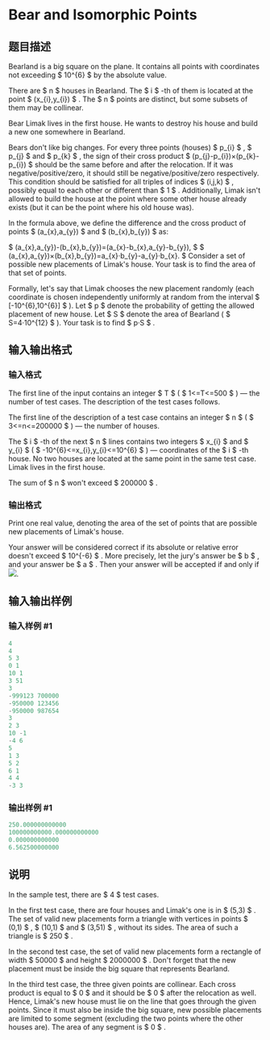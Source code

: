 # Bear and Isomorphic Points

## 题目描述

Bearland is a big square on the plane. It contains all points with coordinates not exceeding $ 10^{6} $ by the absolute value.

There are $ n $ houses in Bearland. The $ i $ -th of them is located at the point $ (x_{i},y_{i}) $ . The $ n $ points are distinct, but some subsets of them may be collinear.

Bear Limak lives in the first house. He wants to destroy his house and build a new one somewhere in Bearland.

Bears don't like big changes. For every three points (houses) $ p_{i} $ , $ p_{j} $ and $ p_{k} $ , the sign of their cross product $ (p_{j}-p_{i})×(p_{k}-p_{i}) $ should be the same before and after the relocation. If it was negative/positive/zero, it should still be negative/positive/zero respectively. This condition should be satisfied for all triples of indices $ (i,j,k) $ , possibly equal to each other or different than $ 1 $ . Additionally, Limak isn't allowed to build the house at the point where some other house already exists (but it can be the point where his old house was).

In the formula above, we define the difference and the cross product of points $ (a_{x},a_{y}) $ and $ (b_{x},b_{y}) $ as:

$ (a_{x},a_{y})-(b_{x},b_{y})=(a_{x}-b_{x},a_{y}-b_{y}), $ $ (a_{x},a_{y})×(b_{x},b_{y})=a_{x}·b_{y}-a_{y}·b_{x}. $ Consider a set of possible new placements of Limak's house. Your task is to find the area of that set of points.

Formally, let's say that Limak chooses the new placement randomly (each coordinate is chosen independently uniformly at random from the interval $ [-10^{6},10^{6}] $ ). Let $ p $ denote the probability of getting the allowed placement of new house. Let $ S $ denote the area of Bearland ( $ S=4·10^{12} $ ). Your task is to find $ p·S $ .

## 输入输出格式

### 输入格式

The first line of the input contains an integer $ T $ ( $ 1<=T<=500 $ ) — the number of test cases. The description of the test cases follows.

The first line of the description of a test case contains an integer $ n $ ( $ 3<=n<=200000 $ ) — the number of houses.

The $ i $ -th of the next $ n $ lines contains two integers $ x_{i} $ and $ y_{i} $ ( $ -10^{6}<=x_{i},y_{i}<=10^{6} $ ) — coordinates of the $ i $ -th house. No two houses are located at the same point in the same test case. Limak lives in the first house.

The sum of $ n $ won't exceed $ 200000 $ .

### 输出格式

Print one real value, denoting the area of the set of points that are possible new placements of Limak's house.

Your answer will be considered correct if its absolute or relative error doesn't exceed $ 10^{-6} $ . More precisely, let the jury's answer be $ b $ , and your answer be $ a $ . Then your answer will be accepted if and only if ![](https://cdn.luogu.com.cn/upload/vjudge_pic/CF771F/72367bbd0f6e801440a3fd0f0493afeb00a874c1.png).

## 输入输出样例

### 输入样例 #1

```cpp
4
4
5 3
0 1
10 1
3 51
3
-999123 700000
-950000 123456
-950000 987654
3
2 3
10 -1
-4 6
5
1 3
5 2
6 1
4 4
-3 3

```
### 输出样例 #1

```cpp
250.000000000000
100000000000.000000000000
0.000000000000
6.562500000000

```
## 说明

In the sample test, there are $ 4 $ test cases.

In the first test case, there are four houses and Limak's one is in $ (5,3) $ . The set of valid new placements form a triangle with vertices in points $ (0,1) $ , $ (10,1) $ and $ (3,51) $ , without its sides. The area of such a triangle is $ 250 $ .

In the second test case, the set of valid new placements form a rectangle of width $ 50000 $ and height $ 2000000 $ . Don't forget that the new placement must be inside the big square that represents Bearland.

In the third test case, the three given points are collinear. Each cross product is equal to $ 0 $ and it should be $ 0 $ after the relocation as well. Hence, Limak's new house must lie on the line that goes through the given points. Since it must also be inside the big square, new possible placements are limited to some segment (excluding the two points where the other houses are). The area of any segment is $ 0 $ .

